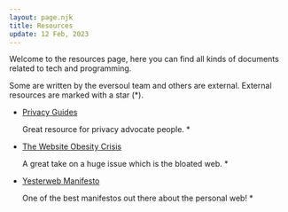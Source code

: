 ```yaml
---
layout: page.njk
title: Resources
update: 12 Feb, 2023
---
```


Welcome to the resources page, here you can find all kinds of documents related to tech and programming.

Some are written by the eversoul team and others are external. External resources are marked with a star (\*).

<ul class="link__list">
<li>
<a href="https://www.privacyguides.org/">Privacy Guides</a>
<p>Great resource for privacy advocate people. *</p>
</li>
<li>
<a href="https://idlewords.com/talks/website_obesity.htm">The Website Obesity Crisis</a>
<p>A great take on a huge issue which is the bloated web. *</p>
</li>
<li>
<a href="https://yesterweb.org/manifesto/">Yesterweb Manifesto</a>
<p>One of the best manifestos out there about the personal web! *</p>
</li>
</ul>

